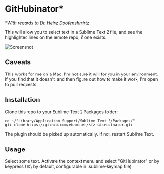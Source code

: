 # GitHubinator*

*_With regards to [Dr. Heinz Doofenshmirtz](http://en.wikipedia.org/wiki/Dr._Heinz_Doofenshmirtz)_

This will allow you to select text in a Sublime Text 2 file, and see the highlighted lines on the remote repo, if one exists.

![Screenshot](http://i.imgur.com/lcJ78.png)

## Caveats

This works for me on a Mac. I'm not sure it will for you in your environment. If you find that it doesn't, and then figure out how to make it work, I'm open to pull requests.


## Installation

Clone this repo to your Sublime Text 2 Packages folder:

    cd ~/"Library/Application Support/Sublime Text 2/Packages/"
    git clone https://github.com/ehamiter/ST2-GitHubinator.git

The plugin should be picked up automatically. If not, restart Sublime Text.


## Usage

Select some text.
Activate the context menu and select "GitHubinator" or by keypress (&#8984;\\ by default, configurable in .sublime-keymap file)
